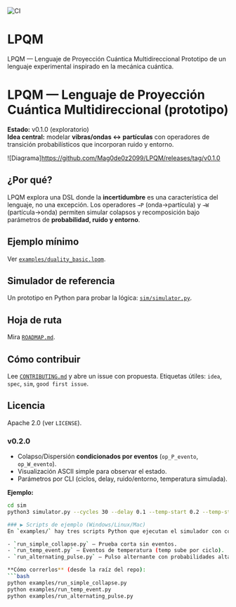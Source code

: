 ![CI](https://github.com/Mag0de0z2099/LPQM/actions/workflows/python-package.yml/badge.svg)

# LPQM
LPQM — Lenguaje de Proyección Cuántica Multidireccional Prototipo de un lenguaje experimental inspirado en la mecánica cuántica.
# LPQM — Lenguaje de Proyección Cuántica Multidireccional (prototipo)

**Estado:** v0.1.0 (exploratorio)  
**Idea central:** modelar **vibras/ondas ↔ partículas** con operadores de transición probabilísticos que incorporan ruido y entorno.

![Diagrama]https://github.com/Mag0de0z2099/LPQM/releases/tag/v0.1.0
## ¿Por qué?
LPQM explora una DSL donde la **incertidumbre** es una característica del lenguaje, no una excepción. Los operadores `→P` (onda→partícula) y `→W` (partícula→onda) permiten simular colapsos y recomposición bajo parámetros de **probabilidad, ruido y entorno**.

## Ejemplo mínimo
Ver [`examples/duality_basic.lpqm`](examples/duality_basic.lpqm).

## Simulador de referencia
Un prototipo en Python para probar la lógica: [`sim/simulator.py`](sim/simulator.py).

## Hoja de ruta
Mira [`ROADMAP.md`](ROADMAP.md).

## Cómo contribuir
Lee [`CONTRIBUTING.md`](CONTRIBUTING.md) y abre un issue con propuesta. Etiquetas útiles: `idea`, `spec`, `sim`, `good first issue`.

## Licencia
Apache 2.0 (ver `LICENSE`).

### v0.2.0
- Colapso/Dispersión **condicionados por eventos** (`op_P_evento`, `op_W_evento`).
- Visualización ASCII simple para observar el estado.
- Parámetros por CLI (ciclos, delay, ruido/entorno, temperatura simulada).

**Ejemplo:**
```bash
cd sim
python3 simulator.py --cycles 30 --delay 0.1 --temp-start 0.2 --temp-step 0.04

### ▶️ Scripts de ejemplo (Windows/Linux/Mac)
En `examples/` hay tres scripts Python que ejecutan el simulador con configuraciones listas:

- `run_simple_collapse.py` — Prueba corta sin eventos.
- `run_temp_event.py` — Eventos de temperatura (temp sube por ciclo).
- `run_alternating_pulse.py` — Pulso alternante con probabilidades altas.

**Cómo correrlos** (desde la raíz del repo):
```bash
python examples/run_simple_collapse.py
python examples/run_temp_event.py
python examples/run_alternating_pulse.py

